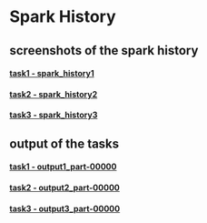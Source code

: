 
# Spark History

## screenshots of the spark history

#### [task1 - spark_history1](https://github.com/metcs/met-cs-777-assignment-1-shuyiz666/blob/master/docs/spark_history1.png)
#### [task2 - spark_history2](https://github.com/metcs/met-cs-777-assignment-1-shuyiz666/blob/master/docs/spark_history2.png)
#### [task3 - spark_history3](https://github.com/metcs/met-cs-777-assignment-1-shuyiz666/blob/master/docs/spark_history3.png)

## output of the tasks

#### [task1 - output1_part-00000](https://github.com/metcs/met-cs-777-assignment-1-shuyiz666/blob/master/docs/output1_part-00000)
#### [task2 - output2_part-00000](https://github.com/metcs/met-cs-777-assignment-1-shuyiz666/blob/master/docs/output2_part-00000)
#### [task3 - output3_part-00000](https://github.com/metcs/met-cs-777-assignment-1-shuyiz666/blob/master/docs/output3_part-00000)
